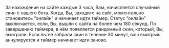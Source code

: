 За нахождение на сайте каждые 3 часа, Вам, начисляется случайный скин с нашего бота. Когда, Вы, заходите на сайт, моментально становитесь “онлайн” и начинает идти таймер. Статус “онлайн” выключается, если, Вы, вышли с сайта на более чем 180 секунд. По завершению таймера, в нём появляется рандомный скин, который, Вы, выиграли. Если вы не забрали скин в течение 30 минут, ваш выигрыш аннулируется и таймер начинает идти заново.